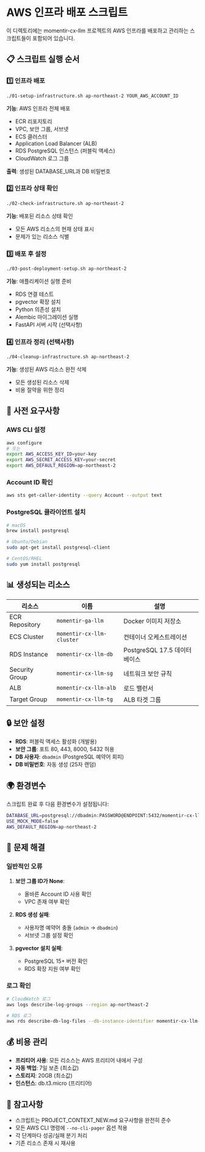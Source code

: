 # AWS 인프라 배포 스크립트

이 디렉토리에는 momentir-cx-llm 프로젝트의 AWS 인프라를 배포하고 관리하는 스크립트들이 포함되어 있습니다.

## 📋 스크립트 실행 순서

### 1️⃣ 인프라 배포
```bash
./01-setup-infrastructure.sh ap-northeast-2 YOUR_AWS_ACCOUNT_ID
```
**기능**: AWS 인프라 전체 배포
- ECR 리포지토리
- VPC, 보안 그룹, 서브넷
- ECS 클러스터
- Application Load Balancer (ALB)
- RDS PostgreSQL 인스턴스 (퍼블릭 액세스)
- CloudWatch 로그 그룹

**출력**: 생성된 DATABASE_URL과 DB 비밀번호

### 2️⃣ 인프라 상태 확인
```bash
./02-check-infrastructure.sh ap-northeast-2
```
**기능**: 배포된 리소스 상태 확인
- 모든 AWS 리소스의 현재 상태 표시
- 문제가 있는 리소스 식별

### 3️⃣ 배포 후 설정
```bash
./03-post-deployment-setup.sh ap-northeast-2
```
**기능**: 애플리케이션 실행 준비
- RDS 연결 테스트
- pgvector 확장 설치
- Python 의존성 설치
- Alembic 마이그레이션 실행
- FastAPI 서버 시작 (선택사항)

### 4️⃣ 인프라 정리 (선택사항)
```bash
./04-cleanup-infrastructure.sh ap-northeast-2
```
**기능**: 생성된 AWS 리소스 완전 삭제
- 모든 생성된 리소스 삭제
- 비용 절약을 위한 정리

## 🔧 사전 요구사항

### AWS CLI 설정
```bash
aws configure
# 또는
export AWS_ACCESS_KEY_ID=your-key
export AWS_SECRET_ACCESS_KEY=your-secret
export AWS_DEFAULT_REGION=ap-northeast-2
```

### Account ID 확인
```bash
aws sts get-caller-identity --query Account --output text
```

### PostgreSQL 클라이언트 설치
```bash
# macOS
brew install postgresql

# Ubuntu/Debian
sudo apt-get install postgresql-client

# CentOS/RHEL
sudo yum install postgresql
```

## 📊 생성되는 리소스

| 리소스 | 이름 | 설명 |
|--------|------|------|
| ECR Repository | `momentir-ga-llm` | Docker 이미지 저장소 |
| ECS Cluster | `momentir-cx-llm-cluster` | 컨테이너 오케스트레이션 |
| RDS Instance | `momentir-cx-llm-db` | PostgreSQL 17.5 데이터베이스 |
| Security Group | `momentir-cx-llm-sg` | 네트워크 보안 규칙 |
| ALB | `momentir-cx-llm-alb` | 로드 밸런서 |
| Target Group | `momentir-cx-llm-tg` | ALB 타겟 그룹 |

## 🔒 보안 설정

- **RDS**: 퍼블릭 액세스 활성화 (개발용)
- **보안 그룹**: 포트 80, 443, 8000, 5432 허용
- **DB 사용자**: `dbadmin` (PostgreSQL 예약어 회피)
- **DB 비밀번호**: 자동 생성 (25자 랜덤)

## 🌍 환경변수

스크립트 완료 후 다음 환경변수가 설정됩니다:

```bash
DATABASE_URL=postgresql://dbadmin:PASSWORD@ENDPOINT:5432/momentir-cx-llm
USE_MOCK_MODE=false
AWS_DEFAULT_REGION=ap-northeast-2
```

## 🚨 문제 해결

### 일반적인 오류

1. **보안 그룹 ID가 None**: 
   - 올바른 Account ID 사용 확인
   - VPC 존재 여부 확인

2. **RDS 생성 실패**:
   - 사용자명 예약어 충돌 (`admin` → `dbadmin`)
   - 서브넷 그룹 설정 확인

3. **pgvector 설치 실패**:
   - PostgreSQL 15+ 버전 확인
   - RDS 확장 지원 여부 확인

### 로그 확인
```bash
# CloudWatch 로그
aws logs describe-log-groups --region ap-northeast-2

# RDS 로그
aws rds describe-db-log-files --db-instance-identifier momentir-cx-llm-db --region ap-northeast-2
```

## 💰 비용 관리

- **프리티어 사용**: 모든 리소스는 AWS 프리티어 내에서 구성
- **자동 백업**: 7일 보존 (최소값)
- **스토리지**: 20GB (최소값)
- **인스턴스**: db.t3.micro (프리티어)

## 📝 참고사항

- 스크립트는 PROJECT_CONTEXT_NEW.md 요구사항을 완전히 준수
- 모든 AWS CLI 명령에 `--no-cli-pager` 옵션 적용
- 각 단계마다 성공/실패 분기 처리
- 기존 리소스 존재 시 재사용